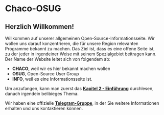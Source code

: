 # Chaco-OSUG
## Herzlich Willkommen!
Willkommen auf unserer allgemeinen Open-Source-Informationsseite. Wir wollen uns darauf konzentrieren, die für unsere Region relevanten Programme bekannt zu machen. Das Ziel ist, dass es eine offene Seite ist, zu der jeder in irgendeiner Weise mit seinem Spezialgebiet beitragen kann. 
Der Name der Website leitet sich von folgendem ab:
* **CHACO**, weil wir es hier bekannt machen wollen
* **OSUG**, Open-Source User Group
* **INFO**, weil es eine Informationsseite ist.

Um anzufangen, kann man zuerst das **[Kapitel 2 - Einführung](https://chaco-osug.info/einfuhrung)** durchlesen, danach irgendein belibieges Thema.

Wir haben eine offizielle **[Telegram-Gruppe](https://t.me/+D9rXWoZoJh6sjEZU?target=_blank)**, in der Sie weitere Informationen erhalten und uns kontaktieren können.
